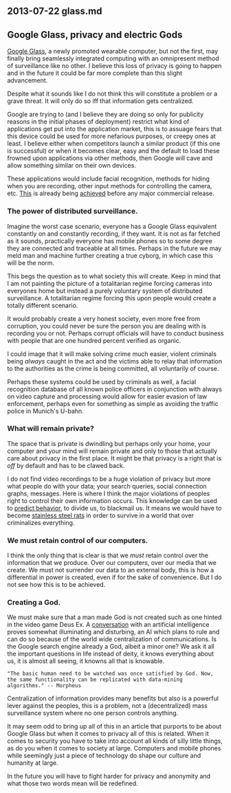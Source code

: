 ## 2013-07-22 glass.md

## Google Glass, privacy and electric Gods

[Google Glass][], a newly promoted wearable computer, but not the first,
may finally bring seamlessly integrated computing with an omnipresent
method of surveillance like no other. I believe this loss of privacy
is going to happen and in the future it could be far more complete than
this slight advancement.

Despite what it sounds like I do not think this will constitute a
problem or a grave threat. It will only do so iff that information
gets centralized.

Google are trying to (and I believe they are doing so only for publicity
reasons in the initial phases of deployment) restrict what kind of
applications get put into the application market, this is to assuage
fears that this device could be used for more nefarious purposes, or
creepy ones at least. I believe either when competitors launch a similar
product (if this one is successful) or when it becomes clear, easy and
the default to load these frowned upon applications via other methods,
then Google will cave and allow something similar on their own devices.

These applications would include facial recognition, methods for hiding
when you are recording, other input methods for controlling the camera,
etc. [This][] is already being [achieved][] before any major commercial
release.

### The power of distributed surveillance.

Imagine the worst case scenario, everyone has a Google Glass equivalent
constantly on and constantly recording, if they want.  It is not as
far fetched as it sounds, practically everyone has mobile phones so to
some degree they are connected and traceable at all times.  Perhaps in
the future we may meld man and machine further creating a true cyborg,
in which case this will be the norm.

This begs the question as to what society this will create.  Keep in
mind that I am not painting the picture of a totalitarian regime forcing
cameras into everyones home but instead a purely voluntary system of
distributed surveillance. A totalitarian regime forcing this upon people would
create a totally different scenario.

It would probably create a very honest society, even more free from
corruption, you could never be sure the person you are dealing with is
recording you or not. Perhaps corrupt officials will have to conduct
business with people that are one hundred percent verified as organic.

I could image that it will make solving crime much easier, violent
criminals being *always* caught in the act and the victims able to relay
that information to the authorities as the crime is being committed,
all voluntarily of course.

Perhaps these systems could be used by criminals as well, a facial recognition
database of all known police officers in conjunction with always on video
capture and processing would allow for easier evasion of law enforcement,
perhaps even for something as simple as avoiding the traffic police in 
Munich's U-bahn.

### What will remain private?

The space that is private is dwindling but perhaps only your home,
your computer and your mind will remain private and only to those that
actually care about privacy in the first place. It might be that privacy
is a right that is *off* by default and has to be clawed back.

I do not find video recordings to be a huge violation of privacy but more
what people do with your data; your search queries, social connection
graphs, messages. Here is where I think the major violations of peoples
right to control their own information occurs. This knowledge can be
used to [predict behavior][], to divide us, to blackmail us. It means
we would have to become [stainless steel rats][] in order to survive in
a world that over criminalizes everything.

### We must retain control of our computers.

I think the only thing that is clear is that we *must* retain control
over the information that we produce. Over our computers, over our media
that we create.  We must not surrender our data to an external body,
this is how a differential in power is created, even if for the sake
of convenience. But I do not see how this is to be achieved.

### Creating a God.

We must make sure that a man made God is not created such as one hinted in
the video game Deus Ex. A [conversation][] with an artificial intelligence
proves somewhat illuminating and disturbing, an AI which plans to rule and
can do so because of the world wide centralization of communications. Is
the Google search engine already a God, albeit a minor one? We ask it
all the important questions in life instead of deity, it knows everything
about us, it is almost all seeing, it knowns all that is knowable.

    "The basic human need to be watched was once satisfied by God. Now,
    the same functionality can be replicated with data-mining
    algorithms." -- Morpheus

Centralization of information provides many benefits but also
is a powerful lever against the peoples, this is a problem, not a
(decentralized) mass surveillance system where no one person controls
anything.

It may seem odd to bring up all of this in an article that purports
to be about Google Glass but when it comes to privacy all of this is
related. When it comes to security you have to take into account all
kinds of silly little things, as do you when it comes to society at
large. Computers and mobile phones while seemingly just a piece of
technology do shape our culture and humanity at large.

In the future you will have to fight harder for privacy and anonymity
and what those two words mean will be redefined.

[Google Glass]: https://en.wikipedia.org/wiki/Google_Glass
[This]: http://mashable.com/2013/05/13/google-glass-facial-recognition/
[achieved]: http://www.npr.org/blogs/alltechconsidered/2013/07/17/202725167/clever-hacks-give-google-glass-many-unintended-powers
[predict behavior]: http://www.forbes.com/sites/kashmirhill/2012/02/16/how-target-figured-out-a-teen-girl-was-pregnant-before-her-father-did/
[stainless steel rats]: https://en.wikipedia.org/wiki/The_Stainless_Steel_Rat
[conversation]: https://en.wikiquote.org/wiki/Deus_Ex#Morpheus
